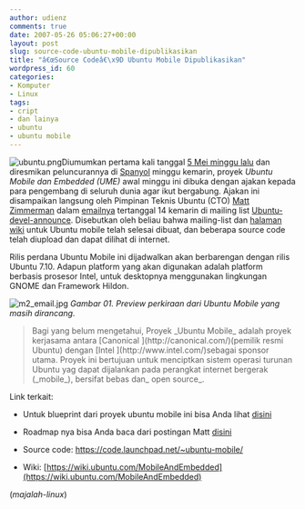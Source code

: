 ```yaml
---
author: udienz
comments: true
date: 2007-05-26 05:06:27+00:00
layout: post
slug: source-code-ubuntu-mobile-dipublikasikan
title: "â€œSource Codeâ€\x9D Ubuntu Mobile Dipublikasikan"
wordpress_id: 60
categories:
- Komputer
- Linux
tags:
- cript
- dan lainya
- ubuntu
- ubuntu mobile
---
```


![ubuntu.png](http://majalah-linux.baliwae.com/wp-content/uploads/2007/05/ubuntu.png)Diumumkan pertama kali tanggal [5 Mei minggu lalu](https://lists.ubuntu.com/archives/ubuntu-devel-announce/2007-May/000289.html%29)  dan diresmikan peluncurannya di [Spanyol](https://wiki.ubuntu.com/UDS-Sevilla) minggu kemarin, proyek _Ubuntu Mobile dan Embedded (UME)_ awal minggu ini dibuka dengan ajakan kepada para pengembang di seluruh dunia agar ikut bergabung. Ajakan ini disampaikan langsung oleh Pimpinan Teknis Ubuntu (CTO) [Matt Zimmerman](https://launchpad.net/%7Emdz) dalam [emailnya](https://lists.ubuntu.com/archives/ubuntu-devel-announce/2007-May/000292.html) tertanggal 14 kemarin di mailing list [Ubuntu-devel-announce](https://lists.ubuntu.com/archives/ubuntu-devel-announce). Disebutkan oleh beliau bahwa mailing-list dan [halaman wiki](https://wiki.ubuntu.com/MobileAndEmbedded) untuk Ubuntu mobile telah selesai dibuat, dan beberapa source code telah diupload dan dapat dilihat di internet.

Rilis perdana Ubuntu Mobile ini dijadwalkan akan berbarengan dengan rilis Ubuntu 7.10. Adapun platform yang akan digunakan adalah platform berbasis prosesor Intel, untuk desktopnya menggunakan lingkungan GNOME dan Framework Hildon.



![m2_email.jpg](http://majalah-linux.baliwae.com/wp-content/uploads/2007/05/m2_email.jpg)
_Gambar 01.
Preview perkiraan dari Ubuntu Mobile yang masih dirancang._


<blockquote>Bagi yang belum mengetahui, Proyek _Ubuntu Mobile_ adalah proyek kerjasama antara [Canonical ](http://canonical.com/)(pemilik resmi Ubuntu) dengan [Intel ](http://www.intel.com/)sebagai sponsor utama. Proyek ini bertujuan untuk menciptkan sistem operasi turunan Ubuntu yag dapat dijalankan pada perangkat internet bergerak (_mobile_), bersifat bebas dan_ open source_.</blockquote>


Link terkait:



	
  * Untuk blueprint dari proyek ubuntu mobile ini bisa Anda lihat [disini ](https://blueprints.launchpad.net/%7Eubuntu-mobile)

	
  * Roadmap nya bisa Anda baca dari postingan Matt [disini](https://lists.ubuntu.com/archives/ubuntu-mobile/2007-May/000004.html)

	
  * Source code: [https://code.launchpad.net/~ubuntu-mobile/ ](https://code.launchpad.net/%7Eubuntu-mobile/)

	
  * Wiki: [https://wiki.ubuntu.com/MobileAndEmbedded](https://wiki.ubuntu.com/MobileAndEmbedded)


(_majalah-linux_)
